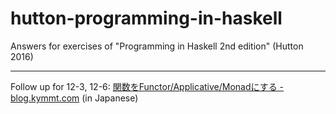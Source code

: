 #  hutton-programming-in-haskell

Answers for exercises of "Programming in Haskell 2nd edition" (Hutton 2016)

---

Follow up for 12-3, 12-6: [関数をFunctor/Applicative/Monadにする \- blog\.kymmt\.com](https://blog.kymmt.com/entry/function-monad) (in Japanese)
